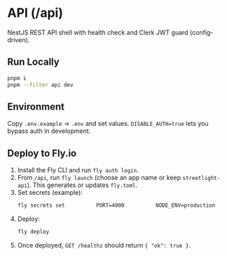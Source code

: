 # API (/api)

NestJS REST API shell with health check and Clerk JWT guard (config-driven).

## Run Locally
```bash
pnpm i
pnpm --filter api dev
```

## Environment
Copy `.env.example` → `.env` and set values. `DISABLE_AUTH=true` lets you bypass auth in development.

## Deploy to Fly.io
1. Install the Fly CLI and run `fly auth login`.
2. From `/api`, run `fly launch` (choose an app name or keep `streetlight-api`). This generates or updates `fly.toml`.
3. Set secrets (example):
   ```bash
   fly secrets set          PORT=4000          NODE_ENV=production          WEB_ORIGIN=https://your-vercel-domain.vercel.app          CLERK_JWKS_URL=https://<your-clerk-domain>/.well-known/jwks.json          CLERK_ISSUER=https://<your-clerk-domain>/          CLERK_AUDIENCE=streetlight-api          DISABLE_AUTH=false
   ```
4. Deploy:
   ```bash
   fly deploy
   ```
5. Once deployed, `GET /healthz` should return `{ "ok": true }`.
